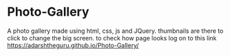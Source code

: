 # Photo-Gallery
A photo gallery made using html, css, js and JQuery. thumbnails are there to click to change the big screen.
to check how page looks log on to this link https://adarshtheguru.github.io/Photo-Gallery/
